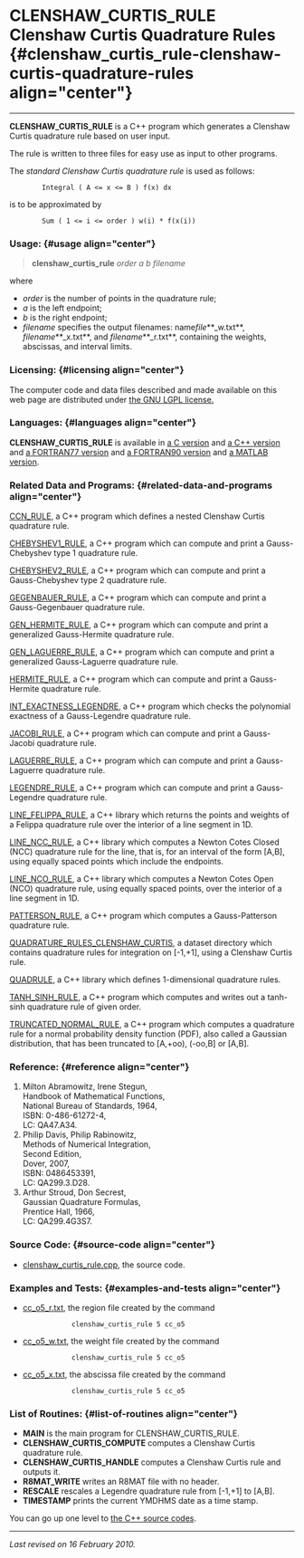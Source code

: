 CLENSHAW\_CURTIS\_RULE\
Clenshaw Curtis Quadrature Rules {#clenshaw_curtis_rule-clenshaw-curtis-quadrature-rules align="center"}
================================

------------------------------------------------------------------------

**CLENSHAW\_CURTIS\_RULE** is a C++ program which generates a Clenshaw
Curtis quadrature rule based on user input.

The rule is written to three files for easy use as input to other
programs.

The *standard Clenshaw Curtis quadrature rule* is used as follows:

            Integral ( A <= x <= B ) f(x) dx
          

is to be approximated by

            Sum ( 1 <= i <= order ) w(i) * f(x(i))
          

### Usage: {#usage align="center"}

> **clenshaw\_curtis\_rule** *order* *a* *b* *filename*

where

-   *order* is the number of points in the quadrature rule;
-   *a* is the left endpoint;
-   *b* is the right endpoint;
-   *filename* specifies the output filenames: name*file***\_w.txt**,
    *filename***\_x.txt**, and *filename***\_r.txt**, containing the
    weights, abscissas, and interval limits.

### Licensing: {#licensing align="center"}

The computer code and data files described and made available on this
web page are distributed under [the GNU LGPL
license.](../../txt/gnu_lgpl.txt)

### Languages: {#languages align="center"}

**CLENSHAW\_CURTIS\_RULE** is available in [a C
version](../../c_src/clenshaw_curtis_rule/clenshaw_curtis_rule.html) and
[a C++
version](../../cpp_src/clenshaw_curtis_rule/clenshaw_curtis_rule.html)
and [a FORTRAN77
version](../../f77_src/clenshaw_curtis_rule/clenshaw_curtis_rule.html)
and [a FORTRAN90
version](../../f_src/clenshaw_curtis_rule/clenshaw_curtis_rule.html) and
[a MATLAB
version](../../m_src/clenshaw_curtis_rule/clenshaw_curtis_rule.html).

### Related Data and Programs: {#related-data-and-programs align="center"}

[CCN\_RULE](../../cpp_src/ccn_rule/ccn_rule.html), a C++ program which
defines a nested Clenshaw Curtis quadrature rule.

[CHEBYSHEV1\_RULE](../../cpp_src/chebyshev1_rule/chebyshev1_rule.html),
a C++ program which can compute and print a Gauss-Chebyshev type 1
quadrature rule.

[CHEBYSHEV2\_RULE](../../cpp_src/chebyshev2_rule/chebyshev2_rule.html),
a C++ program which can compute and print a Gauss-Chebyshev type 2
quadrature rule.

[GEGENBAUER\_RULE](../../cpp_src/gegenbauer_rule/gegenbauer_rule.html),
a C++ program which can compute and print a Gauss-Gegenbauer quadrature
rule.

[GEN\_HERMITE\_RULE](../../cpp_src/gen_hermite_rule/gen_hermite_rule.html),
a C++ program which can compute and print a generalized Gauss-Hermite
quadrature rule.

[GEN\_LAGUERRE\_RULE](../../cpp_src/gen_laguerre_rule/gen_laguerre_rule.html),
a C++ program which can compute and print a generalized Gauss-Laguerre
quadrature rule.

[HERMITE\_RULE](../../cpp_src/hermite_rule/hermite_rule.html), a C++
program which can compute and print a Gauss-Hermite quadrature rule.

[INT\_EXACTNESS\_LEGENDRE](../../cpp_src/int_exactness_legendre/int_exactness_legendre.html),
a C++ program which checks the polynomial exactness of a Gauss-Legendre
quadrature rule.

[JACOBI\_RULE](../../cpp_src/jacobi_rule/jacobi_rule.html), a C++
program which can compute and print a Gauss-Jacobi quadrature rule.

[LAGUERRE\_RULE](../../cpp_src/laguerre_rule/laguerre_rule.html), a C++
program which can compute and print a Gauss-Laguerre quadrature rule.

[LEGENDRE\_RULE](../../cpp_src/legendre_rule/legendre_rule.html), a C++
program which can compute and print a Gauss-Legendre quadrature rule.

[LINE\_FELIPPA\_RULE](../../cpp_src/line_felippa_rule/line_felippa_rule.html),
a C++ library which returns the points and weights of a Felippa
quadrature rule over the interior of a line segment in 1D.

[LINE\_NCC\_RULE](../../cpp_src/line_ncc_rule/line_ncc_rule.html), a C++
library which computes a Newton Cotes Closed (NCC) quadrature rule for
the line, that is, for an interval of the form \[A,B\], using equally
spaced points which include the endpoints.

[LINE\_NCO\_RULE](../../cpp_src/line_nco_rule/line_nco_rule.html), a C++
library which computes a Newton Cotes Open (NCO) quadrature rule, using
equally spaced points, over the interior of a line segment in 1D.

[PATTERSON\_RULE](../../cpp_src/patterson_rule/patterson_rule.html), a
C++ program which computes a Gauss-Patterson quadrature rule.

[QUADRATURE\_RULES\_CLENSHAW\_CURTIS](../../datasets/quadrature_rules_clenshaw_curtis/quadrature_rules_clenshaw_curtis.html),
a dataset directory which contains quadrature rules for integration on
\[-1,+1\], using a Clenshaw Curtis rule.

[QUADRULE](../../cpp_src/quadrule/quadrule.html), a C++ library which
defines 1-dimensional quadrature rules.

[TANH\_SINH\_RULE](../../cpp_src/tanh_sinh_rule/tanh_sinh_rule.html), a
C++ program which computes and writes out a tanh-sinh quadrature rule of
given order.

[TRUNCATED\_NORMAL\_RULE](../../cpp_src/truncated_normal_rule/truncated_normal_rule.html),
a C++ program which computes a quadrature rule for a normal probability
density function (PDF), also called a Gaussian distribution, that has
been truncated to \[A,+oo), (-oo,B\] or \[A,B\].

### Reference: {#reference align="center"}

1.  Milton Abramowitz, Irene Stegun,\
    Handbook of Mathematical Functions,\
    National Bureau of Standards, 1964,\
    ISBN: 0-486-61272-4,\
    LC: QA47.A34.
2.  Philip Davis, Philip Rabinowitz,\
    Methods of Numerical Integration,\
    Second Edition,\
    Dover, 2007,\
    ISBN: 0486453391,\
    LC: QA299.3.D28.
3.  Arthur Stroud, Don Secrest,\
    Gaussian Quadrature Formulas,\
    Prentice Hall, 1966,\
    LC: QA299.4G3S7.

### Source Code: {#source-code align="center"}

-   [clenshaw\_curtis\_rule.cpp](clenshaw_curtis_rule.cpp), the source
    code.

### Examples and Tests: {#examples-and-tests align="center"}

-   [cc\_o5\_r.txt](cc_o5_r.txt), the region file created by the command

                    clenshaw_curtis_rule 5 cc_o5
                  

-   [cc\_o5\_w.txt](cc_o5_w.txt), the weight file created by the command

                    clenshaw_curtis_rule 5 cc_o5
                  

-   [cc\_o5\_x.txt](cc_o5_x.txt), the abscissa file created by the
    command

                    clenshaw_curtis_rule 5 cc_o5
                  

### List of Routines: {#list-of-routines align="center"}

-   **MAIN** is the main program for CLENSHAW\_CURTIS\_RULE.
-   **CLENSHAW\_CURTIS\_COMPUTE** computes a Clenshaw Curtis quadrature
    rule.
-   **CLENSHAW\_CURTIS\_HANDLE** computes a Clenshaw Curtis rule and
    outputs it.
-   **R8MAT\_WRITE** writes an R8MAT file with no header.
-   **RESCALE** rescales a Legendre quadrature rule from \[-1,+1\] to
    \[A,B\].
-   **TIMESTAMP** prints the current YMDHMS date as a time stamp.

You can go up one level to [the C++ source codes](../cpp_src.html).

------------------------------------------------------------------------

*Last revised on 16 February 2010.*
